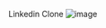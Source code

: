 Linkedin Clone
![image](https://user-images.githubusercontent.com/67860592/175811003-4bb8ae92-97b0-4a05-a5a2-dee9f66ee3b3.png)
